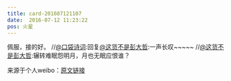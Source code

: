 ```yaml
---
title: card-201607121107
date:  2016-07-12 11:23:22
pos: 火星
---
```

佩服，接的好。 //<a href='/n/口袋诗词'>@口袋诗词</a>:回复<a href='/n/这货不是彭大哲'>@这货不是彭大哲</a>:一声长叹~~~~~ //<a href='/n/这货不是彭大哲'>@这货不是彭大哲</a>:辗转难眠怨明月，月也无眠应恨谁？

来源于个人weibo：[原文链接](https://m.weibo.cn/status/DErbvz00J?mblogid=DErbvz00J)